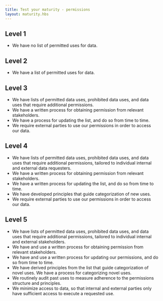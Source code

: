 ```yaml
---
title: Test your maturity - permissions
layout: maturity.hbs
---
```


## Level 1
* We have no list of permitted uses for data.

## Level 2
* We have a list of permitted uses for data.

## Level 3
* We have lists of permitted data uses, prohibited data uses, and data uses that require additional permissions.
* We have a written process for obtaining permission from relevant stakeholders.
* We have a process for updating the list, and do so from time to time.
* We require external parties to use our permissions in order to access our data.

## Level 4
* We have lists of permitted data uses, prohibited data uses, and data uses that require additional permissions, tailored to individual internal and external data requesters.
* We have a written process for obtaining permission from relevant stakeholders.
* We have a written process for updating the list, and do so from time to time.
* We have developed principles that guide categorization of new uses.
* We require external parties to use our permissions in order to access our data.

## Level 5
* We have lists of permitted data uses, prohibited data uses, and data uses that require additional permissions, tailored to individual internal and external stakeholders.
* We have and use a written process for obtaining permission from relevant stakeholders. 
* We have and use a written process for updating our permissions, and do so from time to time.
* We have derived principles from the list that guide categorization of novel uses. We have a process for categorizing novel uses.
* We routinely audit past uses to measure adherence to the permissions structure and principles.
* We minimize access to data, so that internal and external parties only have sufficient access to execute a requested use.
